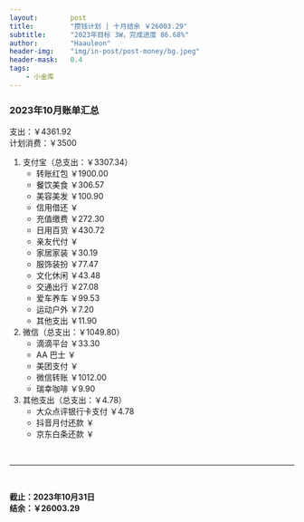 ```yaml
---
layout:        post
title:         "攒钱计划 | 十月结余 ￥26003.29"
subtitle:      "2023年目标 3W，完成进度 86.68%"
author:        "Haauleon"
header-img:    "img/in-post/post-money/bg.jpeg"
header-mask:   0.4
tags:
    - 小金库
---
```


### 2023年10月账单汇总             
支出：￥4361.92         
计划消费：￥3500        

1. 支付宝（总支出：￥3307.34）   
    - 转账红包 ￥1900.00   
    - 餐饮美食 ￥306.57    
    - 美容美发 ￥100.90     
    - 信用借还 ￥    
    - 充值缴费 ￥272.30     
    - 日用百货 ￥430.72      
    - 亲友代付 ￥     
    - 家居家装 ￥30.19    
    - 服饰装扮 ￥77.47       
    - 文化休闲 ￥43.48    
    - 交通出行 ￥27.08      
    - 爱车养车 ￥99.53      
    - 运动户外 ￥7.20
    - 其他支出 ￥11.90      
2. 微信（总支出：￥1049.80）      
    - 滴滴平台 ￥33.30   
    - AA 巴士 ￥    
    - 美团支付 ￥      
    - 微信转账 ￥1012.00       
    - 瑞幸咖啡 ￥9.90
3. 其他支出（总支出：￥4.78）     
    - 大众点评银行卡支付 ￥4.78    
    - 抖音月付还款 ￥    
    - 京东白条还款 ￥   

<br>

---

<br>

**截止：2023年10月31日**      
**结余：￥26003.29**        